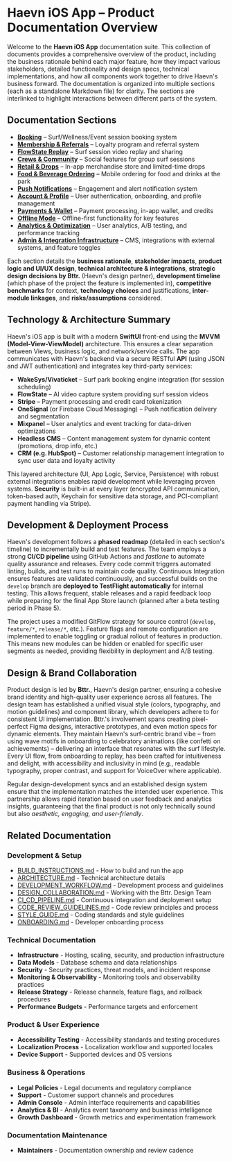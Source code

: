 # Haevn iOS App – Product Documentation Overview

Welcome to the **Haevn iOS App** documentation suite. This collection of documents provides a comprehensive overview of the product, including the business rationale behind each major feature, how they impact various stakeholders, detailed functionality and design specs, technical implementations, and how all components work together to drive Haevn's business forward. The documentation is organized into multiple sections (each as a standalone Markdown file) for clarity. The sections are interlinked to highlight interactions between different parts of the system.

## Documentation Sections

* **[Booking](BOOKING.md)** – Surf/Wellness/Event session booking system
* **[Membership & Referrals](MEMBERSHIP_REFERRALS.md)** – Loyalty program and referral system
* **[FlowState Replay](FLOWSTATE_REPLAY.md)** – Surf session video replay and sharing
* **[Crews & Community](CREWS_COMMUNITY.md)** – Social features for group surf sessions
* **[Retail & Drops](RETAIL_DROPS.md)** – In-app merchandise store and limited-time drops
* **[Food & Beverage Ordering](FB_ORDERING.md)** – Mobile ordering for food and drinks at the park
* **[Push Notifications](PUSH_NOTIFICATIONS.md)** – Engagement and alert notification system
* **[Account & Profile](ACCOUNT_PROFILE.md)** – User authentication, onboarding, and profile management
* **[Payments & Wallet](PAYMENTS_WALLET.md)** – Payment processing, in-app wallet, and credits
* **[Offline Mode](OFFLINE_MODE.md)** – Offline-first functionality for key features
* **[Analytics & Optimization](ANALYTICS_OPTIMIZATION.md)** – User analytics, A/B testing, and performance tracking
* **[Admin & Integration Infrastructure](ADMIN_INTEGRATION.md)** – CMS, integrations with external systems, and feature toggles

Each section details the **business rationale**, **stakeholder impacts**, **product logic and UI/UX design**, **technical architecture & integrations**, **strategic design decisions by Bttr.** (Haevn's design partner), **development timeline** (which phase of the project the feature is implemented in), **competitive benchmarks** for context, **technology choices** and justifications, **inter-module linkages**, and **risks/assumptions** considered.

## Technology & Architecture Summary

Haevn's iOS app is built with a modern **SwiftUI** front-end using the **MVVM (Model-View-ViewModel)** architecture. This ensures a clear separation between Views, business logic, and network/service calls. The app communicates with Haevn's backend via a secure RESTful **API** (using JSON and JWT authentication) and integrates key third-party services:

* **WakeSys/Vivaticket** – Surf park booking engine integration (for session scheduling)
* **FlowState** – AI video capture system providing surf session videos
* **Stripe** – Payment processing and credit card tokenization
* **OneSignal** (or Firebase Cloud Messaging) – Push notification delivery and segmentation
* **Mixpanel** – User analytics and event tracking for data-driven optimizations
* **Headless CMS** – Content management system for dynamic content (promotions, drop info, etc.)
* **CRM (e.g. HubSpot)** – Customer relationship management integration to sync user data and loyalty activity

This layered architecture (UI, App Logic, Service, Persistence) with robust external integrations enables rapid development while leveraging proven systems. **Security** is built-in at every layer (encrypted API communication, token-based auth, Keychain for sensitive data storage, and PCI-compliant payment handling via Stripe).

## Development & Deployment Process

Haevn's development follows a **phased roadmap** (detailed in each section's timeline) to incrementally build and test features. The team employs a strong **CI/CD pipeline** using GitHub Actions and *fastlane* to automate quality assurance and releases. Every code commit triggers automated linting, builds, and test runs to maintain code quality. Continuous Integration ensures features are validated continuously, and successful builds on the `develop` branch are **deployed to TestFlight automatically** for internal testing. This allows frequent, stable releases and a rapid feedback loop while preparing for the final App Store launch (planned after a beta testing period in Phase 5).

The project uses a modified GitFlow strategy for source control (`develop`, `feature/*`, `release/*`, etc.). Feature flags and remote configuration are implemented to enable toggling or gradual rollout of features in production. This means new modules can be hidden or enabled for specific user segments as needed, providing flexibility in deployment and A/B testing.

## Design & Brand Collaboration

Product design is led by **Bttr.**, Haevn's design partner, ensuring a cohesive brand identity and high-quality user experience across all features. The design team has established a unified visual style (colors, typography, and motion guidelines) and component library, which developers adhere to for consistent UI implementation. Bttr.'s involvement spans creating pixel-perfect Figma designs, interactive prototypes, and even motion specs for dynamic elements. They maintain Haevn's surf-centric brand vibe – from using wave motifs in onboarding to celebratory animations (like confetti on achievements) – delivering an interface that resonates with the surf lifestyle. Every UI flow, from onboarding to replay, has been crafted for intuitiveness and delight, with accessibility and inclusivity in mind (e.g., readable typography, proper contrast, and support for VoiceOver where applicable).

Regular design-development syncs and an established design system ensure that the implementation matches the intended user experience. This partnership allows rapid iteration based on user feedback and analytics insights, guaranteeing that the final product is not only technically sound but also *aesthetic, engaging, and user-friendly*.

## Related Documentation

### Development & Setup

* [BUILD_INSTRUCTIONS.md](BUILD_INSTRUCTIONS.md) - How to build and run the app
* [ARCHITECTURE.md](ARCHITECTURE.md) - Technical architecture details
* [DEVELOPMENT_WORKFLOW.md](DEVELOPMENT_WORKFLOW.md) - Development process and guidelines
* [DESIGN_COLLABORATION.md](DESIGN_COLLABORATION.md) - Working with the Bttr. Design Team
* [CI_CD_PIPELINE.md](CI_CD_PIPELINE.md) - Continuous integration and deployment setup
* [CODE_REVIEW_GUIDELINES.md](CODE_REVIEW_GUIDELINES.md) - Code review principles and process
* [STYLE_GUIDE.md](STYLE_GUIDE.md) - Coding standards and style guidelines
* [ONBOARDING.md](ONBOARDING.md) - Developer onboarding process

### Technical Documentation

* **Infrastructure** - Hosting, scaling, security, and production infrastructure
* **Data Models** - Database schema and data relationships
* **Security** - Security practices, threat models, and incident response
* **Monitoring & Observability** - Monitoring tools and observability practices
* **Release Strategy** - Release channels, feature flags, and rollback procedures
* **Performance Budgets** - Performance targets and enforcement

### Product & User Experience

* **Accessibility Testing** - Accessibility standards and testing procedures
* **Localization Process** - Localization workflow and supported locales
* **Device Support** - Supported devices and OS versions

### Business & Operations

* **Legal Policies** - Legal documents and regulatory compliance
* **Support** - Customer support channels and procedures
* **Admin Console** - Admin interface requirements and capabilities
* **Analytics & BI** - Analytics event taxonomy and business intelligence
* **Growth Dashboard** - Growth metrics and experimentation framework

### Documentation Maintenance

* **Maintainers** - Documentation ownership and review cadence
